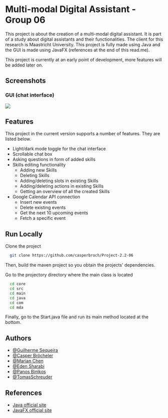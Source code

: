 
# Multi-modal Digital Assistant - Group 06

This project is about the creation of a multi-modal digital assistant. It is part of a study about digital assistants and their functionalities. The client for this research is Maastricht University. This project is fully made using Java and the GUI is made using JavaFX (references at the end of this read.me). 

This project is currently at an early point of development, more features will be added later on.

## Screenshots
### GUI (chat interface)
![](https://cdn.discordapp.com/attachments/1072880041194692639/1090241892685447178/image.png)

## Features
This project in the current version supports a number of features. They are listed below.

- Light/dark mode toggle for the chat interface
- Scrollable chat box
- Asking questions in form of added skills
- Skills editing functionality
    - Adding new Skills
    - Deleting Skills
    - Adding/deleting slots in existing Skills
    - Adding/deleting actions in existing Skills
    - Getting an overview of all the created Skills
- Google Calendar API connection
    - Insert new events
    - Delete existing events
    - Get the next 10 upcoming events
    - Fetch a specific event
## Run Locally

Clone the project

```bash
  git clone https://github.com/casperbroch/Project-2.2-06
```
Then, build the maven project so you obtain the projects' dependencies.

Go to the projectory directory where the main class is located

```bash
  cd core
  cd src
  cd main
  cd java
  cd com
  cd mda
```

Finally, go to the Start.java file and run its main method located at the bottom.

## Authors
- [@Guilherme Sequeira](https://github.com/sequeiragui)
- [@Casper Bröcheler](https://github.com/casperbroch)
- [@Marian Chen](https://github.com/marchen03)
- [@Eden Sharabi](https://github.com/EdenRochmanSharabi)
- [@Panos Binikos](https://github.com/PanosBin)
- [@TomasSchreuder](https://github.com/tomasschreuder)

## References

- [Java official site](https://www.java.com/nl/)
- [JavaFX official site](https://openjfx.io/)



